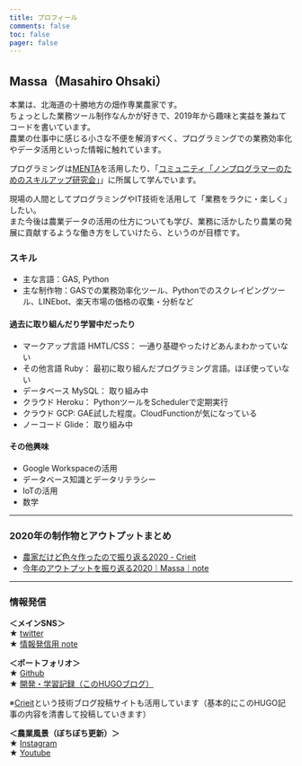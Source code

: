 ```yaml
---
title: プロフィール
comments: false
toc: false
pager: false
---
```



## Massa（Masahiro Ohsaki）
本業は、北海道の十勝地方の畑作専業農家です。  
ちょっとした業務ツール制作なんかが好きで、2019年から趣味と実益を兼ねてコードを書いています。  
農業の仕事中に感じる小さな不便を解消すべく、プログラミングでの業務効率化やデータ活用といった情報に触れています。

プログラミングは[MENTA](https://menta.work/)を活用したり、「[コミュニティ「ノンプログラマーのためのスキルアップ研究会」](https://tonari-it.com/community-nonpro-semi/)」に所属して学んでいます。

現場の人間としてプログラミングやIT技術を活用して「業務をラクに・楽しく」したい。  
また今後は農業データの活用の仕方についても学び、業務に活かしたり農業の発展に貢献するような働き方をしていけたら、というのが目標です。

### スキル
- 主な言語：GAS, Python
- 主な制作物：GASでの業務効率化ツール、Pythonでのスクレイピングツール、LINEbot、楽天市場の価格の収集・分析など

#### 過去に取り組んだり学習中だったり
- マークアップ言語 HMTL/CSS： 一通り基礎やったけどあんまわかっていない
- その他言語 Ruby： 最初に取り組んだプログラミング言語。ほぼ使っていない
- データベース MySQL： 取り組み中
- クラウド Heroku： PythonツールをSchedulerで定期実行
- クラウド GCP: GAE試した程度。CloudFunctionが気になっている
- ノーコード Glide： 取り組み中

#### その他興味
- Google Workspaceの活用
- データベース知識とデータリテラシー
- IoTの活用
- 数学

----
### 2020年の制作物とアウトプットまとめ
- [農家だけど色々作ったので振り返る2020 - Crieit](https://crieit.net/posts/GAS-Python)  
- [今年のアウトプットを振り返る2020｜Massa｜note](https://note.com/agrifeel_labo/n/n24dfceedab23)

----
### 情報発信
**＜メインSNS＞**  
★ [twitter](https://twitter.com/massasquash)  
★ [情報発信用 note](https://note.mu/agrifeel_labo)

**＜ポートフォリオ＞**  
★ [Github](https://github.com/Massasquash)  
★ [開発・学習記録（このHUGOブログ）](https://massasquash.github.io/potatofolio/)  

※[Crieit](https://crieit.net/users/massasquash)という技術ブログ投稿サイトも活用しています（基本的にこのHUGO記事の内容を清書して投稿していきます）

**＜農業風景（ぼちぼち更新）＞**  
★ [Instagram](https://www.instagram.com/ohsakifarm/)  
★ [Youtube](https://www.youtube.com/channel/UCsu1mENsBiVFsdc-yq0a4Aw)